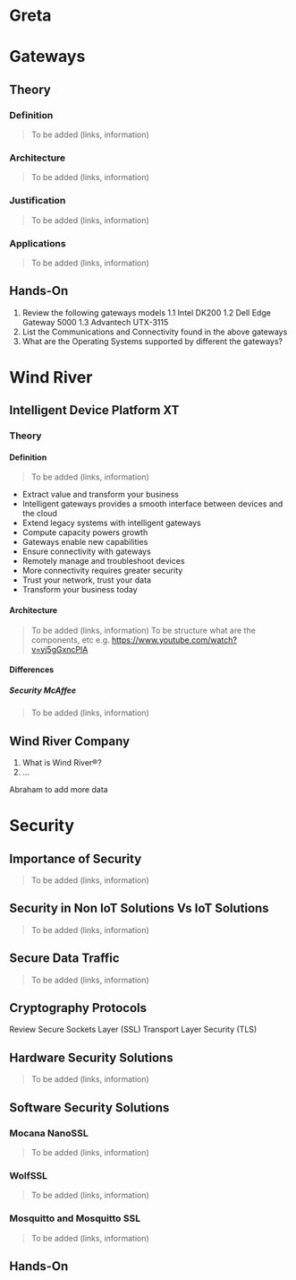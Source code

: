 Greta
==

# Gateways 

## Theory

### Definition

> To be added (links, information)

### Architecture

> To be added (links, information)

### Justification

> To be added (links, information)

### Applications

> To be added (links, information)

## Hands-On

1. Review the following gateways models
   1.1 Intel DK200
   1.2 Dell Edge Gateway 5000
   1.3 Advantech UTX-3115
2. List the Communications and Connectivity found in the above gateways
3. What are the Operating Systems supported by different the gateways?

# Wind River 

## Intelligent Device Platform XT

### Theory

#### Definition

> To be added (links, information)

- Extract value and transform your business
- Intelligent gateways provides a smooth interface between devices and the cloud
- Extend legacy systems with intelligent gateways
- Compute capacity powers growth
- Gateways enable new capabilities
- Ensure connectivity with gateways
- Remotely manage and troubleshoot devices
- More connectivity requires greater security
- Trust your network, trust your data
- Transform your business today

#### Architecture

> To be added (links, information)
> To be structure what are the components, etc e.g. https://www.youtube.com/watch?v=yj5gGxncPlA

#### Differences

##### Security McAffee

> To be added (links, information)

## Wind River Company

1. What is Wind River®?
2. ...

Abraham to add more data

# Security 

## Importance of Security

> To be added (links, information)

## Security in Non IoT Solutions Vs IoT Solutions

> To be added (links, information)

## Secure Data Traffic

> To be added (links, information)

## Cryptography Protocols

Review Secure Sockets Layer (SSL) Transport Layer Security (TLS)

## Hardware Security Solutions

> To be added (links, information)

## Software Security Solutions

### Mocana NanoSSL

> To be added (links, information)

### WolfSSL

> To be added (links, information)

### Mosquitto and Mosquitto SSL

> To be added (links, information)

## Hands-On

